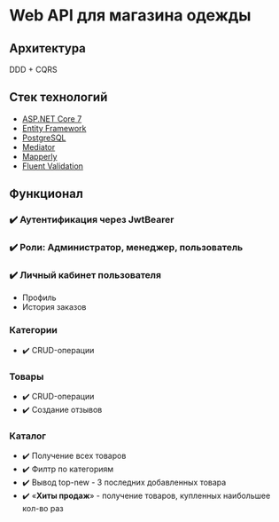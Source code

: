 # Web API для магазина одежды

## Архитектура

DDD + CQRS

## Стек технологий 

- [ASP.NET Core 7](https://dotnet.microsoft.com/en-us/apps/aspnet)
- [Entity Framework](https://learn.microsoft.com/en-us/aspnet/entity-framework)
- [PostgreSQL](https://www.postgresql.org/)
- [Mediator](https://github.com/martinothamar/Mediator)
- [Mapperly](https://github.com/riok/mapperly)
- [Fluent Validation](https://docs.fluentvalidation.net/en/latest/)

## Функционал 

### ✔️ Аутентификация через JwtBearer

### ✔️ Роли: Администратор, менеджер, пользователь

### ✔️ Личный кабинет пользователя 
  - Профиль
  - История заказов

### Категории
- ✔️ CRUD-операции

### Товары
- ✔️ CRUD-операции
- ✔️ Создание отзывов

### Каталог
  - ✔️ Получение всех товаров
  - ✔️ Филтр по категориям
  - ✔️ Вывод top-new - 3 последних добавленных товара
  - ✔️ «**Хиты продаж**» - получение товаров, купленных наибольшее кол-во раз